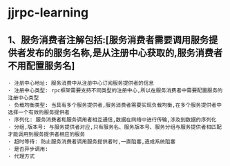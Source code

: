 # jjrpc-learning
## 1、服务消费者注解包括:[服务消费者需要调用服务提供者发布的服务名称,是从注册中心获取的,服务消费者不用配置服务名]
    · 注册中心地址: 服务消费中从注册中心订阅服务提供者的信息
    · 注册中心类型: rpc框架需要支持不同类型的注册中心,所以在服务消费者中需要配置服务的注册中心类型
    · 负载均衡类型: 当具有多个服务提供者,服务消费者需要实现负载均衡,在多个服务提供者中选择一个有效的服务提供者
    · 序列化: 服务消费者和服务调用者相互通信,数据在网络中进行传输,涉及到数据的序列化
    · 分组,版本号: 与服务提供者对应,只有服务名、服务版本号、服务分组与服务提供者相匹配才能调用到服务提供者相应的服务
    · 超时等待: 防止服务消费者调用服务提供者时,一直阻塞,造成系统阻塞
    · 是否异步调用: 
    · 代理方式
